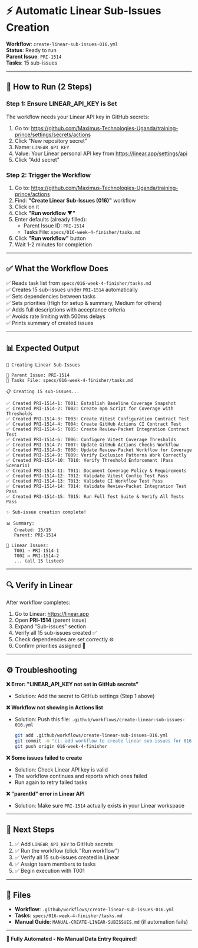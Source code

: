 # ⚡ Automatic Linear Sub-Issues Creation

**Workflow**: `create-linear-sub-issues-016.yml`  
**Status**: Ready to run  
**Parent Issue**: `PRI-1514`  
**Tasks**: 15 sub-issues

---

## 🚀 How to Run (2 Steps)

### Step 1: Ensure LINEAR_API_KEY is Set

The workflow needs your Linear API key in GitHub secrets:

1. Go to: https://github.com/Maximus-Technologies-Uganda/training-prince/settings/secrets/actions
2. Click "New repository secret"
3. Name: `LINEAR_API_KEY`
4. Value: Your Linear personal API key from https://linear.app/settings/api
5. Click "Add secret"

### Step 2: Trigger the Workflow

1. Go to: https://github.com/Maximus-Technologies-Uganda/training-prince/actions
2. Find: **"Create Linear Sub-Issues (016)"** workflow
3. Click on it
4. Click **"Run workflow ▼"**
5. Enter defaults (already filled):
   - Parent Issue ID: `PRI-1514`
   - Tasks File: `specs/016-week-4-finisher/tasks.md`
6. Click **"Run workflow"** button
7. Wait 1-2 minutes for completion

---

## ✅ What the Workflow Does

✅ Reads task list from `specs/016-week-4-finisher/tasks.md`  
✅ Creates 15 sub-issues under `PRI-1514` automatically  
✅ Sets dependencies between tasks  
✅ Sets priorities (High for setup & summary, Medium for others)  
✅ Adds full descriptions with acceptance criteria  
✅ Avoids rate limiting with 500ms delays  
✅ Prints summary of created issues  

---

## 📊 Expected Output

```
🚀 Creating Linear Sub-Issues

📌 Parent Issue: PRI-1514
📂 Tasks File: specs/016-week-4-finisher/tasks.md

📋 Creating 15 sub-issues...

✅ Created PRI-1514-1: T001: Establish Baseline Coverage Snapshot
✅ Created PRI-1514-2: T002: Create npm Script for Coverage with Thresholds
✅ Created PRI-1514-3: T003: Create Vitest Configuration Contract Test
✅ Created PRI-1514-4: T004: Create GitHub Actions CI Contract Test
✅ Created PRI-1514-5: T005: Create Review-Packet Integration Contract Test
✅ Created PRI-1514-6: T006: Configure Vitest Coverage Thresholds
✅ Created PRI-1514-7: T007: Update GitHub Actions Checks Workflow
✅ Created PRI-1514-8: T008: Update Review-Packet Workflow for Coverage
✅ Created PRI-1514-9: T009: Verify Exclusion Patterns Work Correctly
✅ Created PRI-1514-10: T010: Verify Threshold Enforcement (Pass Scenario)
✅ Created PRI-1514-11: T011: Document Coverage Policy & Requirements
✅ Created PRI-1514-12: T012: Validate Vitest Config Test Pass
✅ Created PRI-1514-13: T013: Validate CI Workflow Test Pass
✅ Created PRI-1514-14: T014: Validate Review-Packet Integration Test Pass
✅ Created PRI-1514-15: T015: Run Full Test Suite & Verify All Tests Pass

✨ Sub-issue creation complete!

📊 Summary:
   Created: 15/15
   Parent: PRI-1514

🔗 Linear Issues:
   T001 → PRI-1514-1
   T002 → PRI-1514-2
   ... (all 15 listed)
```

---

## 🔍 Verify in Linear

After workflow completes:

1. Go to Linear: https://linear.app
2. Open **PRI-1514** (parent issue)
3. Expand "Sub-issues" section
4. Verify all 15 sub-issues created ✅
5. Check dependencies are set correctly ⚙️
6. Confirm priorities assigned 🎯

---

## ⚙️ Troubleshooting

**❌ Error: "LINEAR_API_KEY not set in GitHub secrets"**
- Solution: Add the secret to GitHub settings (Step 1 above)

**❌ Workflow not showing in Actions list**
- Solution: Push this file: `.github/workflows/create-linear-sub-issues-016.yml`
  ```bash
  git add .github/workflows/create-linear-sub-issues-016.yml
  git commit -m "ci: add workflow to create linear sub-issues for 016"
  git push origin 016-week-4-finisher
  ```

**❌ Some issues failed to create**
- Solution: Check Linear API key is valid
- The workflow continues and reports which ones failed
- Run again to retry failed tasks

**❌ "parentId" error in Linear API**
- Solution: Make sure `PRI-1514` actually exists in your Linear workspace

---

## 🎯 Next Steps

1. ✅ Add `LINEAR_API_KEY` to GitHub secrets
2. ✅ Run the workflow (click "Run workflow")
3. ✅ Verify all 15 sub-issues created in Linear
4. ✅ Assign team members to tasks
5. ✅ Begin execution with T001

---

## 📝 Files

- **Workflow**: `.github/workflows/create-linear-sub-issues-016.yml`
- **Tasks**: `specs/016-week-4-finisher/tasks.md`
- **Manual Guide**: `MANUAL-CREATE-LINEAR-SUBISSUES.md` (if automation fails)

---

**🎉 Fully Automated - No Manual Data Entry Required!**
